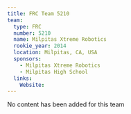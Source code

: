 ```yaml
---
title: FRC Team 5210
team:
  type: FRC
  number: 5210
  name: Milpitas Xtreme Robotics
  rookie_year: 2014
  location: Milpitas, CA, USA
  sponsors:
    - Milpitas Xtreme Robotics
    - Milpitas High School
  links:
    Website: 
---
```

No content has been added for this team